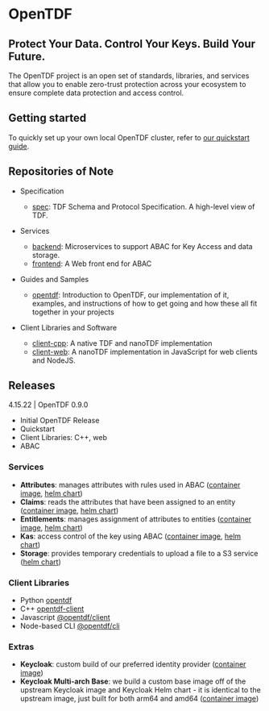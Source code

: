 # OpenTDF

## Protect Your Data. Control Your Keys. Build Your Future.

The OpenTDF project is
an open set of standards, libraries, and services
that allow you to enable zero-trust protection
across your ecosystem
to ensure complete data protection
and access control.

## Getting started

To quickly set up your own local OpenTDF cluster, refer to
[our quickstart guide](https://github.com/opentdf/opentdf/tree/main/quickstart).


## Repositories of Note

* Specification
  * [spec](https://github.com/opentdf/spec): TDF Schema and Protocol Specification. A high-level view of TDF.  

* Services
  * [backend](https://github.com/opentdf/backend): Microservices to support ABAC for Key Access and data storage.
  * [frontend](https://github.com/opentdf/frontend): A Web front end for ABAC

* Guides and Samples
  * [opentdf](https://github.com/opentdf/opentdf): Introduction to OpenTDF, our implementation of it, examples, and instructions of how to get going and how these all fit together in your projects

* Client Libraries and Software
  * [client-cpp](https://github.com/opentdf/client-cpp): A native TDF and nanoTDF implementation
  * [client-web](https://github.com/opentdf/client-web): A nanoTDF implementation in JavaScript for web clients and NodeJS.

## Releases

4.15.22 | OpenTDF 0.9.0
* Initial OpenTDF Release
* Quickstart
* Client Libraries: C++, web
* ABAC 

### Services

  * **Attributes**: manages attributes with rules used in ABAC ([container image](https://github.com/opentdf/backend/pkgs/container/attributes), [helm chart](https://github.com/opentdf/backend/pkgs/container/charts%2Fattributes))
  * **Claims**: reads the attributes that have been assigned to an entity ([container image](https://github.com/opentdf/backend/pkgs/container/claims), [helm chart](https://github.com/opentdf/backend/pkgs/container/charts%2Fclaims))
  * **Entitlements**: manages assignment of attributes to entities ([container image](https://github.com/opentdf/backend/pkgs/container/entitlements), [helm chart](https://github.com/opentdf/backend/pkgs/container/charts%2Fentitlements))
  * **Kas**: access control of the key using ABAC ([container image](https://github.com/opentdf/backend/pkgs/container/kas), [helm chart](https://github.com/opentdf/backend/pkgs/container/charts%2Fkas))
  * **Storage**: provides temporary credentials to upload a file to a S3 service ([helm chart](https://github.com/opentdf/backend/pkgs/container/charts%2Fstorage))

### Client Libraries

  * Python [opentdf](https://pypi.org/project/opentdf/)
  * C++ [opentdf-client](https://conan.io/center/opentdf-client)
  * Javascript [@opentdf/client](https://github.com/opentdf/client-web/packages/1152758)
  * Node-based CLI [@opentdf/cli](https://github.com/opentdf/client-web/packages/1158071)

### Extras
  * **Keycloak**: custom build of our preferred identity provider ([container image](https://github.com/opentdf/backend/pkgs/container/keycloak))
  * **Keycloak Multi-arch Base**: we build a custom base image off of the upstream Keycloak image and Keycloak Helm chart - it is identical to the upstream image, just built for both arm64 and amd64 ([container image](https://github.com/opentdf/backend/pkgs/container/keycloak-multiarch-base))
